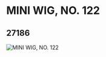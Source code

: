 # MINI WIG, NO. 122
## 27186
![MINI WIG, NO. 122](https://lc-www-live-s.legocdn.com/media/bricks/5/2/6158322.jpg)